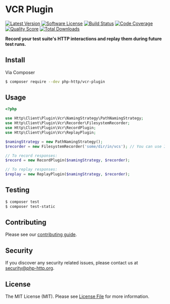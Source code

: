 # VCR Plugin

[![Latest Version](https://img.shields.io/github/release/php-http/vcr-plugin.svg?style=flat-square)](https://github.com/php-http/vcr-plugin/releases)
[![Software License](https://img.shields.io/badge/license-MIT-brightgreen.svg?style=flat-square)](LICENSE)
[![Build Status](https://img.shields.io/travis/php-http/vcr-plugin.svg?style=flat-square)](https://travis-ci.org/php-http/vcr-plugin)
[![Code Coverage](https://img.shields.io/scrutinizer/coverage/g/php-http/vcr-plugin.svg?style=flat-square)](https://scrutinizer-ci.com/g/php-http/vcr-plugin)
[![Quality Score](https://img.shields.io/scrutinizer/g/php-http/vcr-plugin.svg?style=flat-square)](https://scrutinizer-ci.com/g/php-http/vcr-plugin)
[![Total Downloads](https://img.shields.io/packagist/dt/php-http/vcr-plugin.svg?style=flat-square)](https://packagist.org/packages/php-http/vcr-plugin)

**Record your test suite's HTTP interactions and replay them during future test runs.**

## Install

Via Composer

``` bash
$ composer require --dev php-http/vcr-plugin
```

## Usage

```php
<?php

use Http\Client\Plugin\Vcr\NamingStrategy\PathNamingStrategy;
use Http\Client\Plugin\Vcr\Recorder\FilesystemRecorder;
use Http\Client\Plugin\Vcr\RecordPlugin;
use Http\Client\Plugin\Vcr\ReplayPlugin;

$namingStrategy = new PathNamingStrategy();
$recorder = new FilesystemRecorder('some/dir/in/vcs'); // You can use InMemoryRecorder as well

// To record responses:
$record = new RecordPlugin($namingStrategy, $recorder);

// To replay responses:
$replay = new ReplayPlugin($namingStrategy, $recorder);
```

## Testing

``` bash
$ composer test
$ composer test-static
```


## Contributing

Please see our [contributing guide](http://docs.php-http.org/en/latest/development/contributing.html).


## Security

If you discover any security related issues, please contact us at [security@php-http.org](mailto:security@php-http.org).


## License

The MIT License (MIT). Please see [License File](LICENSE) for more information.
